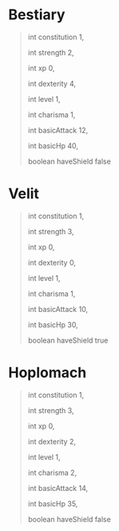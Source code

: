 # Bestiary
> int constitution 1,
>
> int strength 2,
>
> int xp 0,
>
> int dexterity 4,
>
> int level 1,
>
> int charisma 1,
>
> int basicAttack 12,
>
> int basicHp 40,
>
> boolean haveShield false
>

# Velit
> int constitution 1,
>
> int strength 3,
>
> int xp 0,
>
> int dexterity 0,
>
> int level 1,
>
> int charisma 1,
>
> int basicAttack 10,
>
> int basicHp 30,
>
> boolean haveShield true

# Hoplomach
> int constitution 1,
>
> int strength 3,
>
> int xp 0,
>
> int dexterity 2,
>
> int level 1,
>
> int charisma 2,
>
> int basicAttack 14,
>
> int basicHp 35,
>
> boolean haveShield false